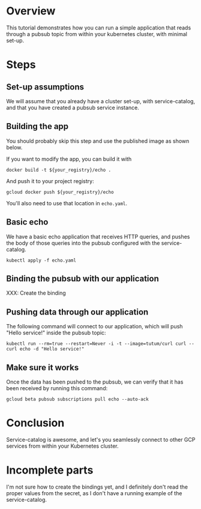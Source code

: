 # Overview

This tutorial demonstrates how you can run a simple application that reads
through a pubsub topic from within your kubernetes cluster, with minimal set-up.

# Steps

## Set-up assumptions

We will assume that you already have a cluster set-up, with service-catalog, and
that you have created a pubsub service instance.

## Building the app

You should probably skip this step and use the published image as shown below.

If you want to modify the app, you can build it with

```
docker build -t ${your_registry}/echo .
```

And push it to your project registry:

```
gcloud docker push ${your_registry}/echo
```

You'll also need to use that location in `echo.yaml`.

## Basic echo

We have a basic echo application that receives HTTP queries, and pushes the body
of those queries into the pubsub configured with the service-catalog.

```
kubectl apply -f echo.yaml
```

## Binding the pubsub with our application

XXX: Create the binding

## Pushing data through our application

The following command will connect to our application, which will push "Hello
service!" inside the pubsub topic:

```
kubectl run --rm=true --restart=Never -i -t --image=tutum/curl curl -- curl echo -d "Hello service!"
```

## Make sure it works

Once the data has been pushed to the pubsub, we can verify that it has been
received by running this command:

```
gcloud beta pubsub subscriptions pull echo --auto-ack
```

# Conclusion

Service-catalog is awesome, and let's you seamlessly connect to other GCP
services from within your Kubernetes cluster.

# Incomplete parts

I'm not sure how to create the bindings yet, and I definitely don't read the
proper values from the secret, as I don't have a running example of the
service-catalog.
